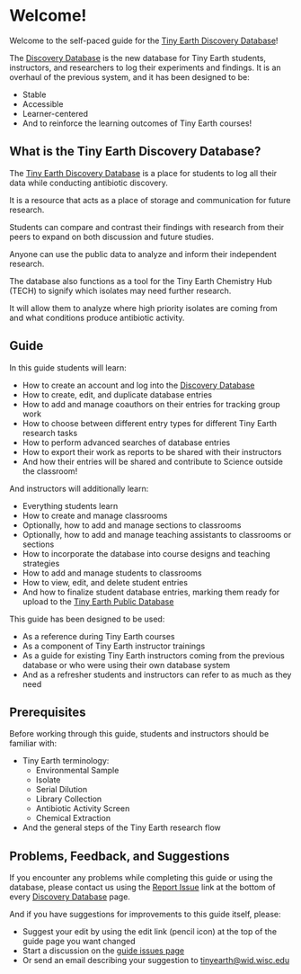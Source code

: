 # Welcome!

Welcome to the self-paced guide for the [Tiny Earth Discovery Database](https://discovery.tinyearth.wisc.edu/)!

The [Discovery Database](https://discovery.tinyearth.wisc.edu/) is the new database for Tiny Earth students, instructors, and researchers to log their experiments and findings. It is an overhaul of the previous system, and it has been designed to be:

- Stable
- Accessible
- Learner-centered
- And to reinforce the learning outcomes of Tiny Earth courses!

## What is the Tiny Earth Discovery Database?
  
The [Tiny Earth Discovery Database](https://discovery.tinyearth.wisc.edu/) is a place for students to log all their data while conducting antibiotic discovery.

It is a resource that acts as a place of storage and communication for future research.

Students can compare and contrast their findings with research from their peers to expand on both discussion and future studies.
  
Anyone can use the public data to analyze and inform their independent research.

The database also functions as a tool for the Tiny Earth Chemistry Hub (TECH) to signify which isolates may need further research.

It will allow them to analyze where high priority isolates are coming from and what conditions produce antibiotic activity.

## Guide

In this guide students will learn:

- How to create an account and log into the [Discovery Database](https://discovery.tinyearth.wisc.edu/)
- How to create, edit, and duplicate database entries
- How to add and manage coauthors on their entries for tracking group work
- How to choose between different entry types for different Tiny Earth research tasks
- How to perform advanced searches of database entries
- How to export their work as reports to be shared with their instructors
- And how their entries will be shared and contribute to Science outside the classroom!

And instructors will additionally learn:

- Everything students learn
- How to create and manage classrooms
- Optionally, how to add and manage sections to classrooms
- Optionally, how to add and manage teaching assistants to classrooms or sections
- How to incorporate the database into course designs and teaching strategies
- How to add and manage students to classrooms
- How to view, edit, and delete student entries
- And how to finalize student database entries, marking them ready for upload to the [Tiny Earth Public Database](https://publicdata.tinyearth.wisc.edu/)

This guide has been designed to be used:

- As a reference during Tiny Earth courses
- As a component of Tiny Earth instructor trainings
- As a guide for existing Tiny Earth instructors coming from the previous database or who were using their own database system
- And as a refresher students and instructors can refer to as much as they need

## Prerequisites

Before working through this guide, students and instructors should be familiar with:

- Tiny Earth terminology:
  - Environmental Sample
  - Isolate
  - Serial Dilution
  - Library Collection
  - Antibiotic Activity Screen
  - Chemical Extraction
- And the general steps of the Tiny Earth research flow

## Problems, Feedback, and Suggestions

If you encounter any problems while completing this guide or using the database, please contact us using the [Report Issue](https://discovery.tinyearth.wisc.edu/report-issue/) link at the bottom of every [Discovery Database](https://discovery.tinyearth.wisc.edu/) page.

And if you have suggestions for improvements to this guide itself, please:

- Suggest your edit by using the edit link (pencil icon) at the top of the guide page you want changed
- Start a discussion on the [guide issues page](https://github.com/Tiny-Earth/DiscoveryDatabaseGuide/issues)
- Or send an email describing your suggestion to <tinyearth@wid.wisc.edu>
